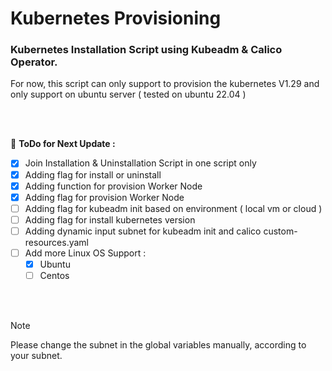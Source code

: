 # Kubernetes Provisioning
### Kubernetes Installation Script using Kubeadm &amp; Calico Operator.  

For now, this script can only support to provision the kubernetes V1.29
and only support on ubuntu server ( tested on ubuntu 22.04 )

<br/>
<br/>

📌 <b>ToDo for Next Update :</b> 
- [x] Join Installation & Uninstallation Script in one script only
- [x] Adding flag for install or uninstall
- [x] Adding function for provision Worker Node
- [x] Adding flag for provision Worker Node
- [ ] Adding flag for kubeadm init based on environment ( local vm or cloud )
- [ ] Adding flag for install kubernetes version
- [ ] Adding dynamic input subnet for kubeadm init and calico custom-resources.yaml
- [ ] Add more Linux OS Support :
    - [x] Ubuntu
    - [ ] Centos

<br/>
<br/>

> [!NOTE]
Please change the subnet in the global variables manually, according to your subnet.
